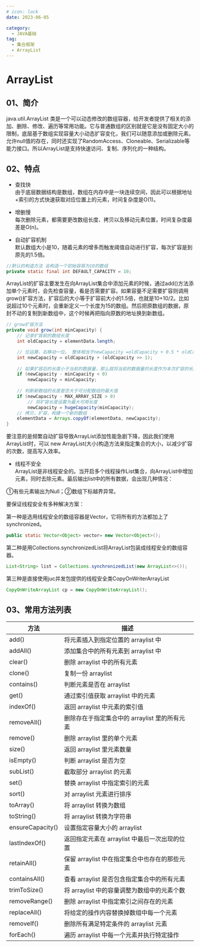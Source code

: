 ```yaml
---
# icon: lock
date: 2023-06-05

category:
  - JAVA基础
tag:
  - 集合框架
  - ArrayList
---
```


# ArrayList
## 01、简介

java.util.ArrayList 类是一个可以动态修改的数组容器，给开发者提供了相关的添加、删除、修改、遍历等常用功能。它与普通数组的区别就是它是没有固定大小的限制，底层基于数组实现容量大小动态扩容变化，我们可以随意添加或删除元素。允许null值的存在，同时还实现了RandomAccess、Cloneable、Serializable等能力接口。所以ArrayList是支持快速访问、复制、序列化的一种结构。  

## 02、特点 

- 查找快  
由于底层数据结构是数组，数组在内存中是一块连续空间，因此可以根据地址+索引的方式快速获取对应位置上的元素，时间复杂度是O(1)。  

- 增删慢  
每次删除元素，都需要更改数组长度、拷贝以及移动元素位置，时间复杂度最差是O(n)。 

- 自动扩容机制  
默认数组大小是10，随着元素的增多而触发阈值自动进行扩容，每次扩容是到原先的1.5倍。   
```java
//默认的构造方法 会构造一个初始容易为10的数组
private static final int DEFAULT_CAPACITY = 10;
``` 
ArrayList的扩容主要发生在向ArrayList集合中添加元素的时候，通过add()方法添加单个元素时，会先检查容量，看是否需要扩容。如果容量不足需要扩容则调用grow()扩容方法，扩容后的大小等于扩容前大小的1.5倍，也就是10+10/2。比如说超过10个元素时，会重新定义一个长度为15的数组。然后把原数组的数据，原封不动的复制到新数组中，这个时候再把指向原数的地址换到新数组。
```java
// grow扩容方法
private void grow(int minCapacity) {
    // 记录扩容前的数组长度
    int oldCapacity = elementData.length;

    // 位运算，右移动一位。 整体相当于newCapacity =oldCapacity + 0.5 * oldCapacity
    int newCapacity = oldCapacity + (oldCapacity >> 1);
    
    // 如果扩容后的长度小于当前的数据量，那么就将当前的数据量的长度作为本次扩容的长度
    if (newCapacity - minCapacity < 0)
        newCapacity = minCapacity;
    
    // 判断新数组的长度是否大于可分配数组的最大值
    if (newCapacity - MAX_ARRAY_SIZE > 0)
        // 将扩容长度设置为最大可用长度
        newCapacity = hugeCapacity(minCapacity);
    // 拷贝，扩容，构建一个新的数组
    elementData = Arrays.copyOf(elementData, newCapacity);
}
```

要注意的是频繁自动扩容导致ArrayList添加性能急剧下降，因此我们使用ArrayList时，可以 new ArrayList(大小)构造方法来指定集合的大小，以减少扩容的次数，提高写入效率。

- 线程不安全  
ArrayList是非线程安全的。当开启多个线程操作List集合，向ArrayList中增加元素，同时去除元素。最后输出list中的所有数据，会出现几种情况：

①有些元素输出为Null；②数组下标越界异常。  

要保证线程安全有多种解决方案：  

第一种是选用线程安全的数组容器是Vector，它将所有的方法都加上了synchronized。
```java
public static Vector<Object> vector= new Vector<Object>(); 
```
第二种是用Collections.synchronizedList将ArrayList包装成线程安全的数组容器。
```java
List<String> list = Collections.synchronizedList(new ArrayList<>());
```
第三种是直接使用juc并发包提供的线程安全类CopyOnWriterArrayList
```java
CopyOnWriteArrayList cp = new CopyOnWriteArrayList();
```


## 03、常用方法列表

|方法	|描述
| ----------- | ----------- |
|add()	|将元素插入到指定位置的 arraylist 中
|addAll()	|添加集合中的所有元素到 arraylist 中
|clear()	|删除 arraylist 中的所有元素
|clone()	|复制一份 arraylist
|contains()	|判断元素是否在 arraylist
|get()	|通过索引值获取 arraylist 中的元素
|indexOf()	|返回 arraylist 中元素的索引值
|removeAll()	|删除存在于指定集合中的 arraylist 里的所有元素
|remove()	|删除 arraylist 里的单个元素
|size()	|返回 arraylist 里元素数量
|isEmpty()	|判断 arraylist 是否为空
|subList()	|截取部分 arraylist 的元素
|set()	|替换 arraylist 中指定索引的元素
|sort()	|对 arraylist 元素进行排序
|toArray()	|将 arraylist 转换为数组
|toString()	|将 arraylist 转换为字符串
|ensureCapacity()	|设置指定容量大小的 arraylist
|lastIndexOf()	|返回指定元素在 arraylist 中最后一次出现的位置
|retainAll()	|保留 arraylist 中在指定集合中也存在的那些元素
|containsAll()	|查看 arraylist 是否包含指定集合中的所有元素
|trimToSize()	|将 arraylist 中的容量调整为数组中的元素个数
|removeRange()	|删除 arraylist 中指定索引之间存在的元素
|replaceAll()	|将给定的操作内容替换掉数组中每一个元素
|removeIf()	|删除所有满足特定条件的 arraylist 元素
|forEach()	|遍历 arraylist 中每一个元素并执行特定操作

 


